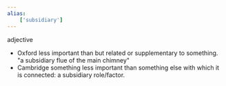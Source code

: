 ```yaml
---
alias:
    ['subsidiary']
---
```

adjective 
- Oxford
  less important than but related or supplementary to something.
  "a subsidiary flue of the main chimney"
- Cambridge
  something less important than something else with which it is connected: a subsidiary role/factor.